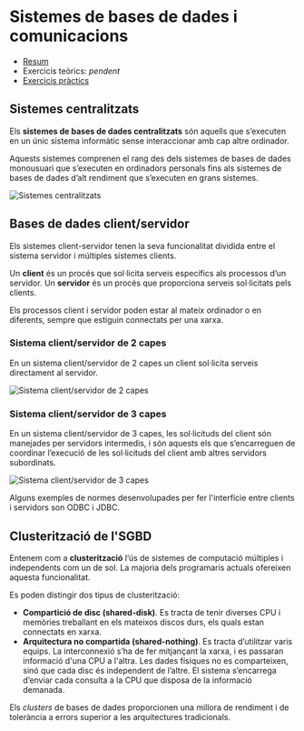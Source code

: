 
Sistemes de bases de dades i comunicacions
====================================

* [Resum](https://gitpitch.com/jrodr236/ABD-UF2/master?p=SistemesDeBasesDeDadesIComunicacions)
* Exercicis teòrics: _pendent_
* [Exercicis pràctics](ExercicisSistemesDeBasesDeDadesIComunicacions.md)

Sistemes centralitzats
--------------------

Els **sistemes de bases de dades centralitzats** són aquells que s’executen en un únic sistema informàtic sense interaccionar amb cap altre ordinador.

Aquests sistemes comprenen el rang des dels sistemes de bases de dades monousuari que s’executen en ordinadors personals fins als sistemes de bases de dades d’alt rendiment que s’executen en grans sistemes.

![Sistemes centralitzats](https://ioc.xtec.cat/materials/FP/Materials/2251_ASIX/ASIX_2251_M10/web/html/WebContent/u3/media/ic10m10u3_05.png)

Bases de dades client/servidor
-----------

Els sistemes client-servidor tenen la seva funcionalitat dividida entre el sistema servidor i múltiples sistemes clients.

Un  **client**  és un procés que sol·licita serveis específics als processos d’un servidor. Un  **servidor**  és un procés que proporciona serveis sol·licitats pels clients.

Els processos client i servidor poden estar al mateix ordinador o en diferents, sempre que estiguin connectats per una xarxa.

### Sistema client/servidor de 2 capes

En un sistema client/servidor de 2 capes un client sol·licita serveis directament al servidor.

![Sistema client/servidor de 2 capes](https://ioc.xtec.cat/materials/FP/Materials/2251_ASIX/ASIX_2251_M10/web/html/WebContent/u3/media/ic10m10u3_06.png)

### Sistema client/servidor de 3 capes

En un sistema client/servidor de 3 capes, les sol·licituds del client són manejades per servidors intermedis, i són aquests els que s’encarreguen de coordinar l’execució de les sol·licituds del client amb altres servidors subordinats.

![Sistema client/servidor de 3 capes](https://ioc.xtec.cat/materials/FP/Materials/2251_ASIX/ASIX_2251_M10/web/html/WebContent/u3/media/ic10m10u3_07.png)

Alguns exemples de normes desenvolupades per fer l'interfície entre clients i servidors son ODBC i JDBC.

Clusterització de l'SGBD
-------
Entenem com a **clusterització** l’ús de sistemes de computació múltiples i
independents com un de sol. La majoria dels programaris actuals ofereixen
aquesta funcionalitat.

Es poden distingir dos tipus de clusterització:

- **Compartició de disc (shared-disk)**. Es tracta de tenir diverses CPU i
memòries treballant en els mateixos discos durs, els quals estan connectats
en xarxa. 
- **Arquitectura no compartida (shared-nothing)**. Es tracta
d’utilitzar varis equips. La interconnexió s’ha de fer mitjançant la xarxa, i es passaran informació d'una CPU a l'altra. Les dades físiques
no es comparteixen, sinó que cada disc és independent de l’altre. El sistema
s’encarrega d’enviar cada consulta a la CPU que disposa de la informació
demanada.

Els _clusters_ de bases de dades proporcionen una millora de rendiment i de tolerància a errors superior a les arquitectures tradicionals.
